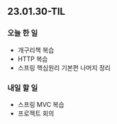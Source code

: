 ## 23.01.30-TIL

### 오늘 한 일
- 개구리책 복습
- HTTP 복습
- 스프링 핵심원리 기본편 나머지 정리

### 내일 할 일
- 스프링 MVC 복습
- 프로젝트 회의
